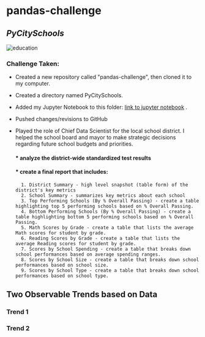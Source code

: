 # pandas-challenge 
## *PyCitySchools*

![education](Images/education.png)

### Challenge Taken:

* Created a new repository called "pandas-challenge", then cloned it to my computer. 
* Created a directory named PyCitySchools.
* Added my Jupyter Notebook to this folder: [link to jupyter notebook](https://commonmark.org/help/tutorial/10-nestedLists.html) .
* Pushed changes/revisions to GitHub
* Played the role of Chief Data Scientist for the local school district. I helped the school board and mayor to make strategic decisions regarding future school budgets and priorities.
    #### * analyze the district-wide standardized test results 

    #### * create a final report that includes:

        1. District Summary - high level snapshot (table form) of the district's key metrics
        2. School Summary - summarizes key metrics about each school
        3. Top Performing Schools (By % Overall Passing) - create a table highlighting top 5 performing schools based on % Overall Passing.
        4. Bottom Performing Schools (By % Overall Passing) - create a table highlighting bottom 5 performing schools based on % Overall Passing.
        5. Math Scores by Grade - create a table that lists the average Math scores for student by grade.
        6. Reading Scores by Grade - create a table that lists the average Reading scores for student by grade.
        7. Scores by School Spending - create a table that breaks down school performances based on average spending ranges.
        8. Scores by School Size - create a table that breaks down school performances based on school size.
        9. Scores by School Type - create a table that breaks down school performances based on school type.

## Two Observable Trends based on Data

### Trend 1


### Trend 2


